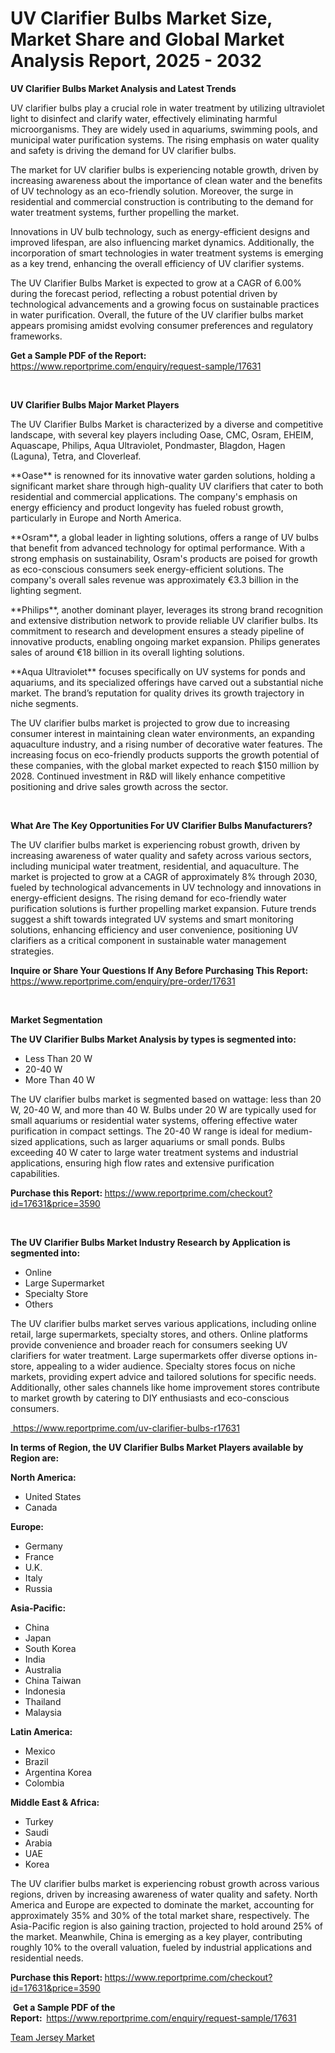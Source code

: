 <p><h1>UV Clarifier Bulbs Market Size, Market Share and Global Market Analysis Report, 2025 - 2032</h1></p><p><strong>UV Clarifier Bulbs Market Analysis and Latest Trends</strong></p>
<p><p>UV clarifier bulbs play a crucial role in water treatment by utilizing ultraviolet light to disinfect and clarify water, effectively eliminating harmful microorganisms. They are widely used in aquariums, swimming pools, and municipal water purification systems. The rising emphasis on water quality and safety is driving the demand for UV clarifier bulbs.</p><p>The market for UV clarifier bulbs is experiencing notable growth, driven by increasing awareness about the importance of clean water and the benefits of UV technology as an eco-friendly solution. Moreover, the surge in residential and commercial construction is contributing to the demand for water treatment systems, further propelling the market. </p><p>Innovations in UV bulb technology, such as energy-efficient designs and improved lifespan, are also influencing market dynamics. Additionally, the incorporation of smart technologies in water treatment systems is emerging as a key trend, enhancing the overall efficiency of UV clarifier systems.</p><p>The UV Clarifier Bulbs Market is expected to grow at a CAGR of 6.00% during the forecast period, reflecting a robust potential driven by technological advancements and a growing focus on sustainable practices in water purification. Overall, the future of the UV clarifier bulbs market appears promising amidst evolving consumer preferences and regulatory frameworks.</p></p>
<p><strong>Get a Sample PDF of the Report:&nbsp;</strong> <a href="https://www.reportprime.com/enquiry/request-sample/17631?utm_campaign=2746&utm_medium=2&utm_source=Github&utm_content=ia&utm_term=18032025&utm_id=uv-clarifier-bulbs">https://www.reportprime.com/enquiry/request-sample/17631</a></p>
<p>&nbsp;</p>
<p><strong>UV Clarifier Bulbs Major Market Players</strong></p>
<p><p>The UV Clarifier Bulbs Market is characterized by a diverse and competitive landscape, with several key players including Oase, CMC, Osram, EHEIM, Aquascape, Philips, Aqua Ultraviolet, Pondmaster, Blagdon, Hagen (Laguna), Tetra, and Cloverleaf. </p><p>**Oase** is renowned for its innovative water garden solutions, holding a significant market share through high-quality UV clarifiers that cater to both residential and commercial applications. The company's emphasis on energy efficiency and product longevity has fueled robust growth, particularly in Europe and North America.</p><p>**Osram**, a global leader in lighting solutions, offers a range of UV bulbs that benefit from advanced technology for optimal performance. With a strong emphasis on sustainability, Osram's products are poised for growth as eco-conscious consumers seek energy-efficient solutions. The company's overall sales revenue was approximately €3.3 billion in the lighting segment.</p><p>**Philips**, another dominant player, leverages its strong brand recognition and extensive distribution network to provide reliable UV clarifier bulbs. Its commitment to research and development ensures a steady pipeline of innovative products, enabling ongoing market expansion. Philips generates sales of around €18 billion in its overall lighting solutions.</p><p>**Aqua Ultraviolet** focuses specifically on UV systems for ponds and aquariums, and its specialized offerings have carved out a substantial niche market. The brand’s reputation for quality drives its growth trajectory in niche segments.</p><p>The UV clarifier bulbs market is projected to grow due to increasing consumer interest in maintaining clean water environments, an expanding aquaculture industry, and a rising number of decorative water features. The increasing focus on eco-friendly products supports the growth potential of these companies, with the global market expected to reach $150 million by 2028. Continued investment in R&D will likely enhance competitive positioning and drive sales growth across the sector.</p></p>
<p>&nbsp;</p>
<p><strong>What Are The Key Opportunities For UV Clarifier Bulbs Manufacturers?</strong></p>
<p><p>The UV clarifier bulbs market is experiencing robust growth, driven by increasing awareness of water quality and safety across various sectors, including municipal water treatment, residential, and aquaculture. The market is projected to grow at a CAGR of approximately 8% through 2030, fueled by technological advancements in UV technology and innovations in energy-efficient designs. The rising demand for eco-friendly water purification solutions is further propelling market expansion. Future trends suggest a shift towards integrated UV systems and smart monitoring solutions, enhancing efficiency and user convenience, positioning UV clarifiers as a critical component in sustainable water management strategies.</p></p>
<p><strong>Inquire or Share Your Questions If Any Before Purchasing This Report:</strong> <a href="https://www.reportprime.com/enquiry/pre-order/17631?utm_campaign=2746&utm_medium=2&utm_source=Github&utm_content=ia&utm_term=18032025&utm_id=uv-clarifier-bulbs">https://www.reportprime.com/enquiry/pre-order/17631</a></p>
<p>&nbsp;</p>
<p><strong>Market Segmentation</strong></p>
<p><strong>The UV Clarifier Bulbs Market Analysis by types is segmented into:</strong></p>
<p><ul><li>Less Than 20 W</li><li>20-40 W</li><li>More Than 40 W</li></ul></p>
<p><p>The UV clarifier bulbs market is segmented based on wattage: less than 20 W, 20-40 W, and more than 40 W. Bulbs under 20 W are typically used for small aquariums or residential water systems, offering effective water purification in compact settings. The 20-40 W range is ideal for medium-sized applications, such as larger aquariums or small ponds. Bulbs exceeding 40 W cater to large water treatment systems and industrial applications, ensuring high flow rates and extensive purification capabilities.</p></p>
<p><strong>Purchase this Report:&nbsp;</strong><a href="https://www.reportprime.com/checkout?id=17631&price=3590&utm_campaign=2746&utm_medium=2&utm_source=Github&utm_content=ia&utm_term=18032025&utm_id=uv-clarifier-bulbs">https://www.reportprime.com/checkout?id=17631&price=3590</a></p>
<p>&nbsp;</p>
<p><strong>The UV Clarifier Bulbs Market Industry Research by Application is segmented into:</strong></p>
<p><ul><li>Online</li><li>Large Supermarket</li><li>Specialty Store</li><li>Others</li></ul></p>
<p><p>The UV clarifier bulbs market serves various applications, including online retail, large supermarkets, specialty stores, and others. Online platforms provide convenience and broader reach for consumers seeking UV clarifiers for water treatment. Large supermarkets offer diverse options in-store, appealing to a wider audience. Specialty stores focus on niche markets, providing expert advice and tailored solutions for specific needs. Additionally, other sales channels like home improvement stores contribute to market growth by catering to DIY enthusiasts and eco-conscious consumers.</p></p>
<p><a href="https://www.reportprime.com/uv-clarifier-bulbs-r17631?utm_campaign=2746&utm_medium=2&utm_source=Github&utm_content=ia&utm_term=18032025&utm_id=uv-clarifier-bulbs">&nbsp;https://www.reportprime.com/uv-clarifier-bulbs-r17631</a></p>
<p><strong>In terms of Region, the UV Clarifier Bulbs Market Players available by Region are:</strong></p>
<p>
    <p> <strong> North America: </strong>
        <ul>
            <li>United States</li>
            <li>Canada</li>
        </ul>
        </p> 
    <p> <strong> Europe: </strong>
        <ul>
            <li>Germany</li>
            <li>France</li>
            <li>U.K.</li>
            <li>Italy</li>
            <li>Russia</li>
        </ul>
        </p> 
    <p> <strong> Asia-Pacific: </strong>
        <ul>
            <li>China</li>
            <li>Japan</li>
            <li>South Korea</li>
            <li>India</li>
            <li>Australia</li>
            <li>China Taiwan</li>
            <li>Indonesia</li>
            <li>Thailand</li>
            <li>Malaysia</li>
        </ul>
        </p> 
    <p> <strong> Latin America: </strong>
        <ul>
            <li>Mexico</li>
            <li>Brazil</li>
            <li>Argentina Korea</li>
            <li>Colombia</li>
        </ul>
        </p> 
    <p> <strong> Middle East & Africa: </strong>
        <ul>
            <li>Turkey</li>
            <li>Saudi</li>
            <li>Arabia</li>
            <li>UAE</li>
            <li>Korea</li>
        </ul>
    </p>
    </p>
<p><p>The UV clarifier bulbs market is experiencing robust growth across various regions, driven by increasing awareness of water quality and safety. North America and Europe are expected to dominate the market, accounting for approximately 35% and 30% of the total market share, respectively. The Asia-Pacific region is also gaining traction, projected to hold around 25% of the market. Meanwhile, China is emerging as a key player, contributing roughly 10% to the overall valuation, fueled by industrial applications and residential needs.</p></p>
<p><strong>Purchase this Report: </strong><a href="https://www.reportprime.com/checkout?id=17631&price=3590&utm_campaign=2746&utm_medium=2&utm_source=Github&utm_content=ia&utm_term=18032025&utm_id=uv-clarifier-bulbs">https://www.reportprime.com/checkout?id=17631&price=3590</a></p>
<p>&nbsp;<strong>Get a Sample PDF of the Report:&nbsp;&nbsp;</strong><a href="https://www.reportprime.com/enquiry/request-sample/17631?utm_campaign=2746&utm_medium=2&utm_source=Github&utm_content=ia&utm_term=18032025&utm_id=uv-clarifier-bulbs">https://www.reportprime.com/enquiry/request-sample/17631</a></p>
<p><strong></strong></p>
<p><p><a href="https://github.com/danikabiele541/Market-Research-Report-List-1/blob/main/team-jersey-market.md?utm_campaign=2746&utm_medium=2&utm_source=Github&utm_content=ia&utm_term=18032025&utm_id=uv-clarifier-bulbs">Team Jersey Market</a></p></p>